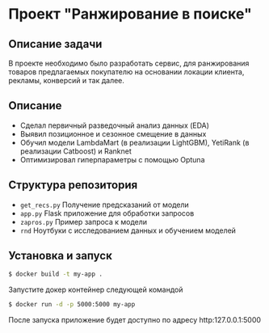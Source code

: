 # Проект "Ранжирование в поиске"
## Описание задачи
В проекте необходимо было разработать сервис, для
ранжирования товаров предлагаемых покупателю на основании локации клиента,
рекламы, конверсий и так далее.

## Описание 

- Сделал первичный разведочный анализ данных (EDA)
- Выявил позиционное и сезонное смещение в данных 
- Обучил модели LambdaMart (в реализации LightGBM), YetiRank (в реализации Catboost) и Ranknet
- Оптимизировал гиперпараметры с помощью Optuna

## Структура репозитория

- `get_recs.py` Получение предсказаний от модели
- `app.py` Flask приложение для обработки запросов
- `zapros.py` Пример запроса к модели
- `rnd` Ноутбуки с исследованием данных и обучением моделей

## Установка и запуск
```bash
$ docker build -t my-app .
```

Запустите докер контейнер следующей командой

```bash
$ docker run -d -p 5000:5000 my-app
```

После запуска приложение будет доступно по адресу http:127.0.0.1:5000
